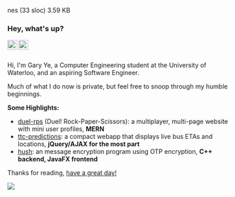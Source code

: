 nes (33 sloc)  3.59 KB

### Hey, what's up?
<a href="https://www.linkedin.com/in/raygye/">
  <img align="left" alt="LinkedIn" width="22px" src="https://cdn.jsdelivr.net/npm/simple-icons@v3/icons/linkedin.svg" />
</a>
<a href="mailto: https://gary.ye@uwaterloo.ca">
  <img align="left" alt="email" width="22px" src="https://cdn.jsdelivr.net/npm/simple-icons@v3/icons/minutemailer.svg" />
</a>
<br />
<br />

Hi, I'm Gary Ye, a Computer Engineering student at the University of Waterloo, and an aspiring Software Engineer. 

Much of what I do now is private, but feel free to snoop through my humble beginnings.


**Some Highlights:**
- [duel-rps](https://github.com/raygye/duel-rps-backend) (Duel! Rock-Paper-Scissors): a multiplayer, multi-page website with mini user profiles, **MERN**
- [ttc-predictions](https://github.com/raygye/ttc_predictions): a compact webapp that displays live bus ETAs and locations, **jQuery/AJAX for the most part**
- [hush](https://github.com/raygye/Hush): an message encryption program using OTP encryption, **C++ backend, JavaFX frontend**

Thanks for reading, [have a great day!](https://www.youtube.com/watch?v=dQw4w9WgXcQ)

![](https://komarev.com/ghpvc/?username=raygye&color=green)
